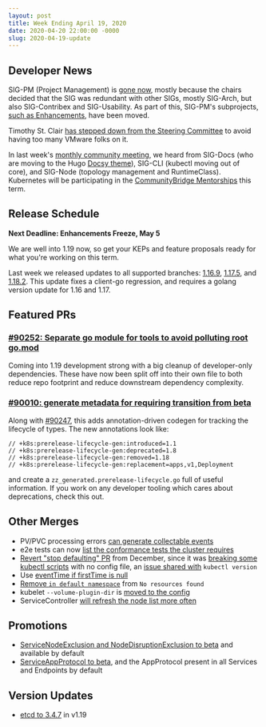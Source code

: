 ```yaml
---
layout: post
title: Week Ending April 19, 2020
date: 2020-04-20 22:00:00 -0000
slug: 2020-04-19-update
---
```


## Developer News

SIG-PM (Project Management) is [gone now](https://groups.google.com/forum/?utm_medium=email&utm_source=footer#!topic/kubernetes-dev/RU8iINF758Y), mostly because the chairs decided that the SIG was redundant with other SIGs, mostly SIG-Arch, but also SIG-Contribex and SIG-Usability.  As part of this, SIG-PM's subprojects, [such as Enhancements](https://github.com/kubernetes/enhancements/pull/1685), have been moved.

Timothy St. Clair [has stepped down from the Steering Committee](https://github.com/kubernetes/steering/pull/157) to avoid having too many VMware folks on it.

In last week's [monthly community meeting](http://bit.ly/k8scommunity), we heard from SIG-Docs (who are moving to the Hugo [Docsy theme](https://www.docsy.dev/)), SIG-CLI (kubectl moving out of core), and SIG-Node (topology management and RuntimeClass).  Kubernetes will be participating in the [CommunityBridge Mentorships](https://www.cncf.io/blog/2020/04/16/launching-communitybridge-mentorships-q2-2020/) this term.

## Release Schedule

**Next Deadline: Enhancements Freeze, May 5**

We are well into 1.19 now, so get your KEPs and feature proposals ready for what you're working on this term.

Last week we released updates to all supported branches: [1.16.9](https://github.com/kubernetes/kubernetes/blob/master/CHANGELOG/CHANGELOG-1.16.md/#v1169), [1.17.5](https://github.com/kubernetes/kubernetes/blob/master/CHANGELOG/CHANGELOG-1.17.md/#v1175), and [1.18.2](https://github.com/kubernetes/kubernetes/blob/master/CHANGELOG/CHANGELOG-1.18.md/#v1182).  This update fixes a client-go regression, and requires a golang version update for 1.16 and 1.17.

## Featured PRs

### [#90252: Separate go module for tools to avoid polluting root go.mod](https://github.com/kubernetes/kubernetes/pull/90252)

Coming into 1.19 development strong with a big cleanup of developer-only dependencies. These have now been split off into their own file to both reduce repo footprint and reduce downstream dependency complexity.

### [#90010: generate metadata for requiring transition from beta](https://github.com/kubernetes/kubernetes/pull/90010)

Along with [#90247](https://github.com/kubernetes/kubernetes/pull/90247), this adds annotation-driven codegen for tracking the lifecycle of types. The new annotations look like:

```
// +k8s:prerelease-lifecycle-gen:introduced=1.1
// +k8s:prerelease-lifecycle-gen:deprecated=1.8
// +k8s:prerelease-lifecycle-gen:removed=1.18
// +k8s:prerelease-lifecycle-gen:replacement=apps,v1,Deployment
```

and create a `zz_generated.prerelease-lifecycle.go` full of useful information. If you work on any developer tooling which cares about deprecations, check this out.

## Other Merges

* PV/PVC processing errors [can generate collectable events](https://github.com/kubernetes/kubernetes/pull/89845)
* e2e tests can now [list the conformance tests the cluster requires](https://github.com/kubernetes/kubernetes/pull/88924)
* [Revert "stop defaulting" PR](https://github.com/kubernetes/kubernetes/pull/90243) from December, since it was [breaking some kubectl scripts](https://github.com/kubernetes/kubernetes/issues/90074) with no config file, an [issue shared with](https://github.com/kubernetes/kubernetes/pull/89913) `kubectl version`
* Use [eventTime if firstTime is null](https://github.com/kubernetes/kubernetes/pull/89999)
* [Remove `in default namespace`](https://github.com/kubernetes/kubernetes/pull/89861) from `No resources found`
* kubelet `--volume-plugin-dir` is [moved to the config](https://github.com/kubernetes/kubernetes/pull/88480)
* ServiceController [will refresh the node list more often](https://github.com/kubernetes/kubernetes/pull/81185)

## Promotions

* [ServiceNodeExclusion and NodeDisruptionExclusion to beta](https://github.com/kubernetes/kubernetes/pull/90126) and available by default
* [ServiceAppProtocol to beta](https://github.com/kubernetes/kubernetes/pull/90023), and the AppProtocol present in all Services and Endpoints by default

## Version Updates

* [etcd to 3.4.7](https://github.com/kubernetes/kubernetes/pull/89913) in v1.19
